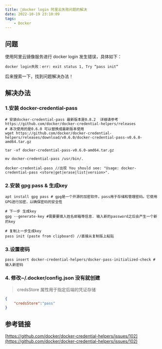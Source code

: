 ```yaml
---
title: 🔐docker login 阿里云失败问题的解决
date: 2022-10-19 23:10:09
tags: 
    - Docker
---
```


## 问题

使用阿里云镜像服务进行 docker login 发生错误，具体如下：

```shell
docker login失败：err: exit status 1, Try “pass init“
```

后来搜索一下，找到问题解决办法！

<!--more-->

## 解决办法

### 1.安装 docker-credential-pass

```shell
# 安装docker-credential-pass 最新版本是0.8.2  详细请参考 https://github.com/docker/docker-credential-helpers/releases
# 本次使用的是0.6.0 可以替换成最新版本使用
wget https://github.com/docker/docker-credential-helpers/releases/download/v0.6.0/docker-credential-pass-v0.6.0-amd64.tar.gz

tar -xf docker-credential-pass-v0.6.0-amd64.tar.gz

mv docker-credential-pass /usr/bin/.

docker-credential-pass //出现 You should see: "Usage: docker-credential-pass <store|get|erase|list|version>".

```

### 2.安装 gpg pass & 生成key

```shell
apt install gpg pass # gpg是一个开源的加密软件，pass用于存储和管理密码。它使用GPG进行加密，以确保密码的安全性

# 下一步 生成key
gpg --generate-key #需要要填入姓名邮箱等信息. 输入新的password之后会产生一个新的key

# 复制上一步生成key
pass init (paste from clipboard) //直接从复制版上粘贴

```

### 3.设置密码

```shell
pass insert docker-credential-helpers/docker-pass-initialized-check # 输入新密码
```

### 4. 修改~/.docker/config.json 没有就创建

> credsStore 属性用于指定后端的凭证存储

```json
{
    "credsStore":"pass" 
}
```

## 参考链接

[https://github.com/docker/docker-credential-helpers/issues/102](https://github.com/docker/docker-credential-helpers/issues/102)
